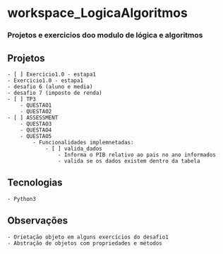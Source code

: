 # workspace_LogicaAlgoritmos
 ### Projetos e exercicios doo modulo de lógica e algoritmos

## Projetos
    - [ ] Exercicio1.0 - estapa1
    - Exercicio1.0 - estapa1
    - desafio 6 (aluno e media)
    - desafio 7 (imposto de renda)
    - [ ] TP3
        - QUESTAO1
        - QUESTAO2
    - [ ] ASSESSMENT
        - QUESTAO3
        - QUESTAO4
        - QUESTAO5 
            - Funcionalidades implemnetadas:
                - [ ] valida_dados
                    - Informa o PIB relativo ao pais no ano informados
                    - valida se os dados existem dentro da tabela

## Tecnologias 
    - Python3
    
## Observações
    - Orietação objeto em alguns exercícios do desafio1
    - Abstração de objetos com propriedades e métodos
